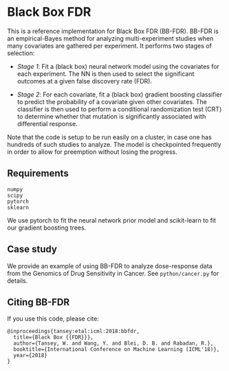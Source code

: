 # Black Box FDR

This is a reference implementation for Black Box FDR (BB-FDR). BB-FDR is an empirical-Bayes method for analyzing multi-experiment studies when many covariates are gathered per experiment. It performs two stages of selection:

- *Stage 1*: Fit a (black box) neural network model using the covariates for each experiment. The NN is then used to select the significant outcomes at a given false discovery rate (FDR).

- *Stage 2*: For each covariate, fit a (black box) gradient boosting classifier to predict the probability of a covariate given other covariates. The classifier is then used to perform a conditional randomization test (CRT) to determine whether that mutation is significantly associated with differential response.

Note that the code is setup to be run easily on a cluster, in case one has hundreds of such studies to analyze. The model is checkpointed frequently in order to allow for preemption without losing the progress.

## Requirements

```
numpy
scipy
pytorch
sklearn
```

We use pytorch to fit the neural network prior model and scikit-learn to fit our gradient boosting trees.

## Case study

We provide an example of using BB-FDR to analyze dose-response data from the Genomics of Drug Sensitivity in Cancer. See `python/cancer.py` for details.

## Citing BB-FDR

If you use this code, please cite:

```
@inproceedings{tansey:etal:icml:2018:bbfdr,
  title={Black Box {{FDR}}},
  author={Tansey, W. and Wang, Y. and Blei, D. B. and Rabadan, R.},
  booktitle={International Conference on Machine Learning (ICML'18)},
  year={2018}
}
```
